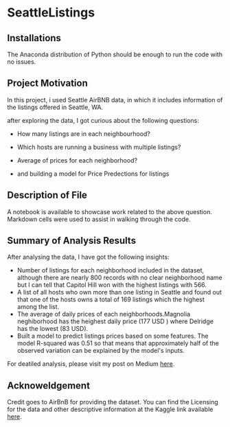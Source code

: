 # SeattleListings
<h2>Installations</h2>

 The Anaconda distribution of Python should be enough to run the code with no issues.

<h2>Project Motivation</h2>

In this project, i used Seattle AirBNB data, in which it includes information of the listings offered in Seattle, WA.

after exploring the data, I got curious about the following questions: 

- How many listings are in each neighbourhood? 

- Which hosts are running a business with multiple listings? 

- Average of prices for each neighborhood? 

- and building a model for Price Predections for listings

<h2>Description of File</h2>

A notebook is available to showcase work related to the above question. Markdown cells were used to assist in walking through the code.

<h2>Summary of Analysis Results</h2>

After analysing the data, I have got the following insights:

- Number of listings for each neighborhood included in the dataset, although there are nearly 800 records with no clear neighborhood name but I can tell that Capitol Hill won with the highest listings with 566.
- A list of all hosts who own more than one listing in Seattle and found out that one of the hosts owns a total of 169 listings which the highest among the list.
- The average of daily prices of each neighborhoods.Magnolia neghiborhood has the heighest daily price (177 USD ) where Delridge has the lowest (83 USD).
- Built a model to predict listings prices based on some features. The model R-squared was 0.51 so that means that approximately half of the observed variation can be explained by the model's inputs.

For deatiled analysis, please visit my post on Medium <a href="https://medium.com/@bayansami20/top-neighborhoods-and-price-predictions-of-seattle-airbnb-listings-f1c20c3c8f03">here</a>.

<h2>Acknoweldgement</h2>

Credit goes to AirBnB for providing the dataset. You can find the Licensing for the data and other descriptive information at the Kaggle link available <a href="https://www.kaggle.com/airbnb/seattle/data" >here</a>. 
